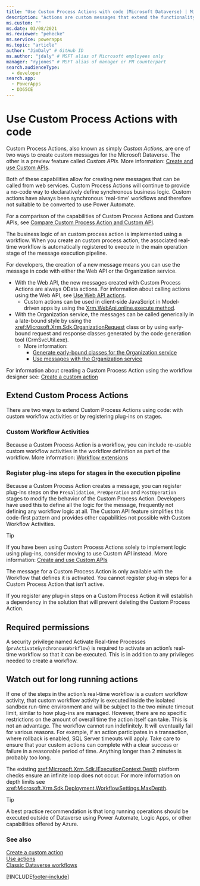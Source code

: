 ```yaml
---
title: "Use Custom Process Actions with code (Microsoft Dataverse) | Microsoft Docs" # Intent and product brand in a unique string of 43-59 chars including spaces
description: "Actions are custom messages that extend the functionality of Microsoft Dataverse. Learn more about how to create your own actions" # 115-145 characters including spaces. This abstract displays in the search result.
ms.custom: ""
ms.date: 03/08/2021
ms.reviewer: "pehecke"
ms.service: powerapps
ms.topic: "article"
author: "JimDaly" # GitHub ID
ms.author: "jdaly" # MSFT alias of Microsoft employees only
manager: "ryjones" # MSFT alias of manager or PM counterpart
search.audienceType: 
  - developer
search.app: 
  - PowerApps
  - D365CE
---
```


# Use Custom Process Actions with code

Custom Process Actions, also known as simply *Custom Actions*, are one of two ways to create custom messages for the Microsoft Dataverse. The other is a preview feature called *Custom APIs*. More information: [Create and use Custom APIs](custom-api.md).

Both of these capabilities allow for creating new messages that can be called from web services. Custom Process Actions will continue to provide a no-code way to declaratively define synchronous business logic. Custom actions have always been synchronous 'real-time' workflows and therefore not suitable to be converted to use Power Automate.

For a comparison of the capabilities of Custom Process Actions and Custom APIs, see [Compare Custom Process Action and Custom API](custom-actions.md#compare-custom-process-action-and-custom-api).
  
The business logic of an custom process action is implemented using a workflow. When you create an custom process action, the associated real-time workflow is automatically registered to execute in the main operation stage of the message execution pipeline.

For developers, the creation of a new message means you can use the message in code with either the Web API or the Organization service. 

- With the Web API, the new messages created with Custom Process Actions are always OData actions. For information about calling actions using the Web API, see [Use Web API actions](webapi/use-web-api-actions.md).
  - Custom actions can be used in client-side JavaScript in Model-driven apps by using the [Xrm.WebApi.online.execute method](../model-driven-apps/clientapi/reference/Xrm-WebApi/online/execute.md).
- With the Organization service, the messages can be called generically in a late-bound style by using the <xref:Microsoft.Xrm.Sdk.OrganizationRequest> class or by using early-bound request and response classes generated by the code generation tool (CrmSvcUtil.exe).
  - More information: 
    - [Generate early-bound classes for the Organization service](org-service/generate-early-bound-classes.md)
    - [Use messages with the Organization service](org-service/use-messages.md)

For information about creating a Custom Process Action using the workflow designer see: [Create a custom action](../../maker/data-platform/create-actions.md)

## Extend Custom Process Actions

There are two ways to extend Custom Process Actions using code: with custom workflow activities or by registering plug-ins on stages.

### Custom Workflow Activities

Because a Custom Process Action is a workflow, you can include re-usable custom workflow activities in the workflow definition as part of the workflow. More information: [Workflow extensions](workflow/workflow-extensions.md)

### Register plug-ins steps for stages in the execution pipeline

Because a Custom Process Action creates a message, you can register plug-ins steps on the `PreValidation`, `PreOperation` and `PostOperation` stages to modify the behavior of the Custom Process Action. Developers have used this to define all the logic for the message, frequently not defining any workflow logic at all. The Custom API feature simplifies this code-first pattern and provides other capabilities not possible with Custom Workflow Activities. 

> [!TIP]
> If you have been using Custom Process Actions solely to implement logic using plug-ins, consider moving to use Custom API instead. More information: [Create and use Custom APIs](custom-api.md)

The message for a Custom Process Action is only available with the Workflow that defines it is activated. You cannot register plug-in steps for a Custom Process Action that isn't active.

If you register any plug-in steps on a Custom Process Action it will establish a dependency in the solution that will prevent deleting the Custom Process Action.
  
<a name="bkmk_permissions"></a> 
  
## Required permissions
  
 A security privilege named Activate Real-time Processes (`prvActivateSynchronousWorkflow`) is required to activate an action’s real-time workflow so that it can be executed. This is in addition to any privileges needed to create a workflow.  

  
<a name="bkmk_longrunning"></a>

## Watch out for long running actions

If one of the steps in the action’s real-time workflow is a custom workflow activity, that custom workflow activity is executed inside the isolated sandbox run-time environment and will be subject to the two minute timeout limit, similar to how plug-ins are managed. However, there are no specific restrictions on the amount of overall time the action itself can take. This is not an advantage. The workflow cannot run indefinitely. It will eventually fail for various reasons. For example, if an action participates in a transaction, where rollback is enabled, SQL Server timeouts will apply. Take care to ensure that your custom actions can complete with a clear success or failure in a reasonable period of time. Anything longer than 2 minutes is probably too long.

The existing <xref:Microsoft.Xrm.Sdk.IExecutionContext.Depth> platform checks ensure an infinite loop does not occur. For more information on depth limits see <xref:Microsoft.Xrm.Sdk.Deployment.WorkflowSettings.MaxDepth>. 

> [!TIP]
>  A best practice recommendation is that long running operations should be executed outside of Dataverse using Power Automate, Logic Apps, or other capabilities offered by Azure.
  
### See also  

 [Create a custom action](../../maker/data-platform/create-actions.md)<br />
 [Use actions](../../maker/data-platform/actions.md)<br />
 [Classic Dataverse workflows](/flow/workflow-processes)<br />



[!INCLUDE[footer-include](../../includes/footer-banner.md)]